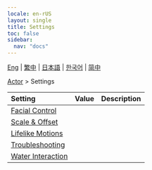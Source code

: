 ```yaml
---
locale: en-rUS
layout: single
title: Settings
toc: false
sidebar:
  nav: "docs"
---
```

[Eng](/dancexr/menu/2025.4/actor/all_settings) | [繁中](/tw/dancexr/menu/2025.4/actor/all_settings) | [日本語](/jp/dancexr/menu/2025.4/actor/all_settings) | [한국어](/kr/dancexr/menu/2025.4/actor/all_settings) | [简中](/zh/dancexr/menu/2025.4/actor/all_settings)

[Actor](../menu#Actor) > Settings



| Setting | Value | Description |
| :--- | --- | :--- |
| [Facial Control](facial_debug) |
| [Scale & Offset](scale_&_offset) |
| [Lifelike Motions](lifelike_motions) |
| [Troubleshooting](troubleshooting) |
| [Water Interaction](water_interaction) |
